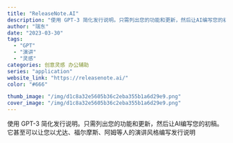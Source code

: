 ```yaml
---
title: "ReleaseNote.AI"
description: "使用 GPT-3 简化发行说明。只需列出您的功能和更新，然后让AI编写您的初稿。它甚至可以让您以尤达、福尔摩斯、阿姆等人"
author: "瑞东"
date: "2023-03-30"
tags:
  - "GPT"
  - "演讲"
  - "灵感"
categories: 创意灵感 办公辅助
series: "application"
website_link: "https://releasenote.ai/"
color: "#666"

thumb_image: "/img/d1c8a32e5605b36c2eba355b1a6d29e9.png"
cover_image: "/img/d1c8a32e5605b36c2eba355b1a6d29e9.png"
---
```


使用 GPT-3 简化发行说明。只需列出您的功能和更新，然后让AI编写您的初稿。它甚至可以让您以尤达、福尔摩斯、阿姆等人的演讲风格编写发行说明